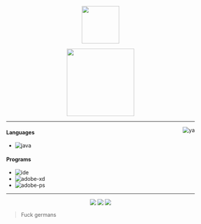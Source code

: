 <p align="center">
    <img height="100em" src="https://count.getloli.com/get/@:なるみ?theme=rule34"/>
</p>

<p align="center">
    <img height="180em" src="https://github-readme-stats.vercel.app/api?username=narumii&show_icons=true&theme=monokai&include_all_commits=true&count_private=true"/>
</p>

---

<img alt="ya" src="https://i.imgur.com/goAuVgg.gif" align="right"/>

#### Languages
- ![java](https://img.shields.io/badge/-Java-F50069?style=flat-square&logo=java)

#### Programs
- ![ide](https://img.shields.io/badge/-Intellij_Idea-F50069?style=flat-square&logo=intellij-idea)
- ![adobe-xd](https://img.shields.io/badge/-Adobe_XD-F50069?style=flat-square&logo=adobe-xd)
- ![adobe-ps](https://img.shields.io/badge/-Adobe_Photoshop-F50069?style=flat-square&logo=adobe-photoshop)

---

<p align="center">
    <a href="https://discord.gg/XTPbCSaZsa"><img src="https://img.shields.io/badge/-なるみ_5777-F50069?style=flat-square&logo=discord"/></a>
    <a href="https://steamcommunity.com/id/narumiii/?l=japanese"><img src="https://img.shields.io/badge/-narumii-F50069?style=flat-square&logo=steam"/></a>
    <a href="https://myanimelist.net/profile/narumiiii"><img src="https://img.shields.io/badge/-MyAnimeList-F50069?style=flat-square"/></a>
</p>

> Fuck germans
